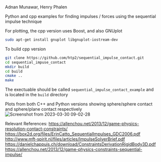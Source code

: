 Adnan Munawar, Henry Phalen

Python and cpp examples for finding impulses / forces using the sequential impulse technique

For plotting, the cpp version uses Boost, and also GNUplot

```bash
sudo apt-get install gnuplot libgnuplot-iostream-dev
```

To build cpp version

```bash
git clone https://github.com/htp2/sequential_impulse_contact.git
cd sequential_impuse_contact
mkdir build
cd build
cmake ..
make
```
The exectuable should be called ```sequential_impulse_contact_example``` and is located in the ```build``` directory


Plots from both C++ and Python versions showing sphere/sphere contact and sphere/plane contact respectively
![Screenshot from 2023-03-30 09-02-28](https://user-images.githubusercontent.com/17507145/228844672-fd8b61a3-a24c-416c-b4ff-8c28157de199.png)

Relevant References:
https://allenchou.net/2013/12/game-physics-resolution-contact-constraints/
https://box2d.org/files/ErinCatto_SequentialImpulses_GDC2006.pdf
http://www.mft-spirit.nl/files/articles/ImpulseSolverBrief.pdf
https://danielchappuis.ch/download/ConstraintsDerivationRigidBody3D.pdf
https://allenchou.net/2013/12/game-physics-constraints-sequential-impulse/

